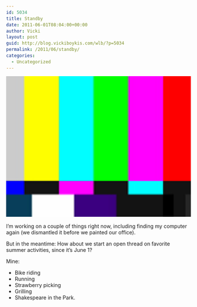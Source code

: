 ```yaml
---
id: 5034
title: Standby
date: 2011-06-01T08:04:00+00:00
author: Vicki
layout: post
guid: http://blog.vickiboykis.com/wlb/?p=5034
permalink: /2011/06/standby/
categories:
  - Uncategorized
---
```

<p style="text-align: center;">
  <a href="https://raw.githubusercontent.com/veekaybee/wlb/gh-pages/assets/images/2011/06/standby.jpg"><img class="aligncenter size-full wp-image-5035" title="standby" src="https://raw.githubusercontent.com/veekaybee/wlb/gh-pages/assets/images/2011/06/standby.jpg" alt="" width="512" height="384" /></a>
</p>

I&#8217;m working on a couple of things right now, including finding my computer again (we dismantled it before we painted our office).

But in the meantime: How about we start an open thread on favorite summer activities, since it&#8217;s June 1?

Mine:

  * Bike riding
  * Running
  * Strawberry picking
  * Grilling
  * Shakespeare in the Park.